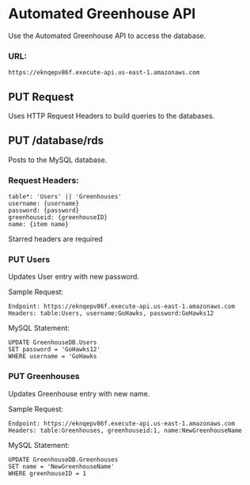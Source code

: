 # Automated Greenhouse API

Use the Automated Greenhouse API to access the database.

### URL:

```
https://eknqepv86f.execute-api.us-east-1.amazonaws.com
```

## PUT Request

Uses HTTP Request Headers to build queries to the databases.

## PUT /database/rds

Posts to the MySQL database.

### Request Headers:

```
table*: 'Users' || 'Greenhouses'
username: {username}
password: {password}
greenhouseid: {greenhouseID}
name: {item name}
```

Starred headers are required

### PUT Users

Updates User entry with new password.

Sample Request:

```
Endpoint: https://eknqepv86f.execute-api.us-east-1.amazonaws.com
Headers: table:Users, username:GoHawks, password:GoHawks12
```

MySQL Statement:

```
UPDATE GreenhouseDB.Users
SET password = 'GoHawks12'
WHERE username = 'GoHawks
```

### PUT Greenhouses

Updates Greenhouse entry with new name.

Sample Request:

```
Endpoint: https://eknqepv86f.execute-api.us-east-1.amazonaws.com
Headers: table:Greenhouses, greenhouseid:1, name:NewGreenhouseName
```

MySQL Statement:

```
UPDATE GreenhouseDB.Greenhouses
SET name = 'NewGreenhouseName'
WHERE greenhouseID = 1
```
